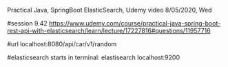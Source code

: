 Practical Java, SpringBoot ElasticSearch, Udemy video
8/05/2020, Wed


#session
9.42
https://www.udemy.com/course/practical-java-spring-boot-rest-api-with-elasticsearch/learn/lecture/17227816#questions/11957716

#url
localhost:8080/api/car/v1/random

#elasticsearch
starts in terminal: elastisearch
localhost:9200